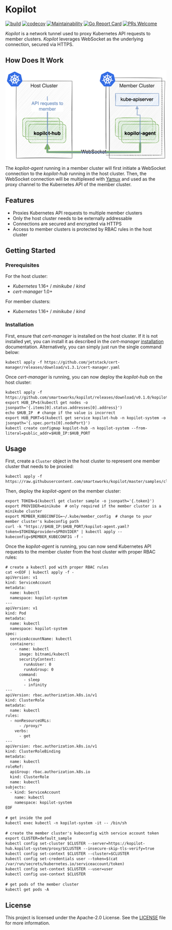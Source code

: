 # Kopilot

[![build](https://github.com/smartxworks/kopilot/actions/workflows/build.yml/badge.svg)](https://github.com/smartxworks/kopilot/actions/workflows/build.yml)
[![codecov](https://codecov.io/gh/smartxworks/kopilot/branch/master/graph/badge.svg?token=CG68MX4QJ9)](https://codecov.io/gh/smartxworks/kopilot)
[![Maintainability](https://api.codeclimate.com/v1/badges/61de6301682f7c3c30a3/maintainability)](https://codeclimate.com/github/smartxworks/kopilot/maintainability)
[![Go Report Card](https://goreportcard.com/badge/github.com/smartxworks/kopilot)](https://goreportcard.com/report/github.com/smartxworks/kopilot)
[![PRs Welcome](https://img.shields.io/badge/PRs-welcome-brightgreen.svg)](http://makeapullrequest.com)

_Kopilot_ is a network tunnel used to proxy Kubernetes API requests to member clusters. _Kopilot_ leverages WebSocket as the underlying connection, secured via HTTPS.

## How Does It Work

![architecture](docs/architecture.png)

The _kopilot-agent_ running in a member cluster will first initiate a WebSocket connection to the _kopilot-hub_ running in the host cluster. Then, the WebSocket connection will be multiplexed with [Yamux](https://github.com/hashicorp/yamux) and used as the proxy channel to the Kubernetes API of the member cluster.

## Features

- Proxies Kubernetes API requests to multiple member clusters
- Only the host cluster needs to be externally addressable
- Connections are secured and encrypted via HTTPS
- Access to member clusters is protected by RBAC rules in the host cluster

## Getting Started

### Prerequisites

For the host cluster:

- _Kubernetes_ 1.16+ / _minikube_ / _kind_
- _cert-manager_ 1.0+

For member clusters:

- _Kubernetes_ 1.16+ / _minikube_ / _kind_

### Installation

First, ensure that _cert-manager_ is installed on the host cluster. If it is not installed yet, you can install it as described in the _cert-manager_ [installation](https://cert-manager.io/docs/installation/kubernetes/) documentation. Alternatively, you can simply just run the single command below:

```shell
kubectl apply -f https://github.com/jetstack/cert-manager/releases/download/v1.3.1/cert-manager.yaml
```

Once _cert-manager_ is running, you can now deploy the _kopilot-hub_ on the host cluster:

```shell
kubectl apply -f https://github.com/smartxworks/kopilot/releases/download/v0.1.0/kopilot.yaml
export HUB_IP=$(kubectl get nodes -o jsonpath='{.items[0].status.addresses[0].address}')
echo $HUB_IP  # change if the value is incorrect
export HUB_PORT=$(kubectl get service kopilot-hub -n kopilot-system -o jsonpath='{.spec.ports[0].nodePort}')
kubectl create configmap kopilot-hub -n kopilot-system --from-literal=public_addr=$HUB_IP:$HUB_PORT
```

## Usage

First, create a `Cluster` object in the host cluster to represent one member cluster that needs to be proxied:

```shell
kubectl apply -f https://raw.githubusercontent.com/smartxworks/kopilot/master/samples/cluster.yaml
```

Then, deploy the _kopilot-agent_ on the member cluster:

```shell
export TOKEN=$(kubectl get cluster sample -o jsonpath='{.token}')
export PROVIDER=minikube  # only required if the member cluster is a minikube cluster
export MEMBER_KUBECONFIG=~/.kube/member_config  # change to your member cluster's kubeconfig path
curl -k "https://$HUB_IP:$HUB_PORT/kopilot-agent.yaml?token=$TOKEN&provider=$PROVIDER" | kubectl apply --kubeconfig=$MEMBER_KUBECONFIG -f -
```

Once the _kopilot-agent_ is running, you can now send Kubernetes API requests to the member cluster from the host cluster with proper RBAC rules:

```shell
# create a kubectl pod with proper RBAC rules
cat <<EOF | kubectl apply -f -
apiVersion: v1
kind: ServiceAccount
metadata:
  name: kubectl
  namespace: kopilot-system
---
apiVersion: v1
kind: Pod
metadata:
  name: kubectl
  namespace: kopilot-system
spec:
  serviceAccountName: kubectl
  containers:
    - name: kubectl
      image: bitnami/kubectl
      securityContext:
        runAsUser: 0
        runAsGroup: 0
      command:
        - sleep
        - infinity
---
apiVersion: rbac.authorization.k8s.io/v1
kind: ClusterRole
metadata:
  name: kubectl
rules:
  - nonResourceURLs:
      - /proxy/*
    verbs:
      - get
---
apiVersion: rbac.authorization.k8s.io/v1
kind: ClusterRoleBinding
metadata:
  name: kubectl
roleRef:
  apiGroup: rbac.authorization.k8s.io
  kind: ClusterRole
  name: kubectl
subjects:
  - kind: ServiceAccount
    name: kubectl
    namespace: kopilot-system
EOF

# get inside the pod
kubectl exec kubectl -n kopilot-system -it -- /bin/sh

# create the member cluster's kubeconfig with service account token
export CLUSTER=default_sample
kubectl config set-cluster $CLUSTER --server=https://kopilot-hub.kopilot-system/proxy/$CLUSTER --insecure-skip-tls-verify=true
kubectl config set-context $CLUSTER --cluster=$CLUSTER
kubectl config set-credentials user --token=$(cat /var/run/secrets/kubernetes.io/serviceaccount/token)
kubectl config set-context $CLUSTER --user=user
kubectl config use-context $CLUSTER

# get pods of the member cluster
kubectl get pods -A
```

## License

This project is licensed under the Apache-2.0 License. See the [LICENSE](/LICENSE) file for more information.
